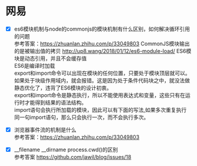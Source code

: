 # 网易
- [x]  es6模块机制与node的commonjs的模块机制有什么区别，如何解决循环引用的问题  
参考答案：https://zhuanlan.zhihu.com/p/33049803
    CommonJS模块输出的是被输出值的拷贝  http://up8.wang/2018/01/12/es6-module-load/
    ES6模块是动态引用，并且不会缓存值  
    ES6是编译时加载  
    export和import命令可以出现在模块的任何位置，只要处于模块顶层就可以。如果处于块级作用域内，就会报错。这是因为处于条件代码块之中，就没法做静态优化了，违背了ES6模块的设计初衷。  
    export和import命令是静态执行，所以不能使用表达式和变量，这些只有在运行时才能得到结果的语法结构。  
    import语句会执行所加载的模块，因此可以有下面的写法,如果多次重复执行同一句import语句，那么只会执行一次，而不会执行多次。  

- [x] 浏览器事件流的机制是什么  
参考答案：https://zhuanlan.zhihu.com/p/33049803

- [x] __filename __dirname process.cwd()的区别  
参考答案 https://github.com/jawil/blog/issues/18  



